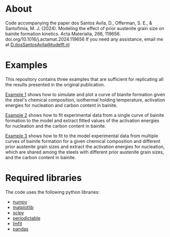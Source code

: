 # About
Code accompanying the paper
dos Santos Avila, D., Offerman, S. E., & Santofimia, M. J. (2024).
Modeling the effect of prior austenite grain size on bainite formation kinetics.
Acta Materialia, 266, 119656.
doi.org/10.1016/j.actamat.2024.119656
If you need any assistance, email me at D.dosSantosAvila@tudelft.nl

# Examples
This repository contains three examples that are sufficient for replicating all the results presented in the original publication.

[Example 1](Example1.py) shows how to simulate and plot a curve of bianite formation given the steel's chemical composition, isothermal holding temperature, activation energies for nucleation and carbon content in bainite.

[Example 2](Example2.py) shows how to fit experimental data from a single curve of bainite formation to the model and extract fitted values of the activation energies for nucleation and the carbon content in bainite.

[Example 3](Example3.py) shows how to fit to the model experimental data from multiple curves of bainite formation for a given chemical composition and different prior austenite grain sizes and extract the activation energies for nucleation, which are shared among the steels with different prior austenite grain sizes, and the carbon content in bainite.

# Required libraries
The code uses the following python libraries:

-   [numpy](https://numpy.org/)
-   [matplotlib](https://matplotlib.org/)
-   [scipy](https://scipy.org/)
-   [periodictable](https://periodictable.readthedocs.io/en/latest/)
-   [lmfit](https://lmfit.github.io/lmfit-py/)
-   [pandas](https://pandas.pydata.org/)
